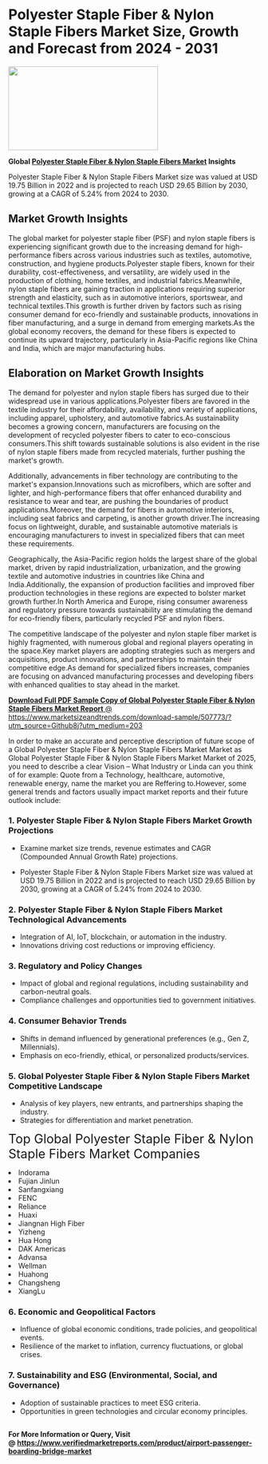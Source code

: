 <H1>Polyester Staple Fiber & Nylon Staple Fibers Market Size, Growth and Forecast from 2024 - 2031</H1><img class="aligncenter size-medium wp-image-584254" src="https://thirdeyenews.in/wp-content/uploads/2024/09/Global-Market-Research-300x168.jpeg" alt="" width="300" height="168" /><p><strong>Global&nbsp;<a href="https://www.marketsizeandtrends.com/download-sample/507773/?utm_source=Github8j?utm_medium=203">Polyester Staple Fiber & Nylon Staple Fibers Market</a> Insights</strong></p><p>Polyester Staple Fiber & Nylon Staple Fibers Market size was valued at USD 19.75 Billion in 2022 and is projected to reach USD 29.65 Billion by 2030, growing at a CAGR of 5.24% from 2024 to 2030.</p><p><h2>Market Growth Insights</h2> <p>The global market for polyester staple fiber (PSF) and nylon staple fibers is experiencing significant growth due to the increasing demand for high-performance fibers across various industries such as textiles, automotive, construction, and hygiene products.Polyester staple fibers, known for their durability, cost-effectiveness, and versatility, are widely used in the production of clothing, home textiles, and industrial fabrics.Meanwhile, nylon staple fibers are gaining traction in applications requiring superior strength and elasticity, such as in automotive interiors, sportswear, and technical textiles.This growth is further driven by factors such as rising consumer demand for eco-friendly and sustainable products, innovations in fiber manufacturing, and a surge in demand from emerging markets.As the global economy recovers, the demand for these fibers is expected to continue its upward trajectory, particularly in Asia-Pacific regions like China and India, which are major manufacturing hubs.</p> <p><a href="#"></a></p> <h2>Elaboration on Market Growth Insights</h2> <p>The demand for polyester and nylon staple fibers has surged due to their widespread use in various applications.Polyester fibers are favored in the textile industry for their affordability, availability, and variety of applications, including apparel, upholstery, and automotive fabrics.As sustainability becomes a growing concern, manufacturers are focusing on the development of recycled polyester fibers to cater to eco-conscious consumers.This shift towards sustainable solutions is also evident in the rise of nylon staple fibers made from recycled materials, further pushing the market's growth.</p> <p>Additionally, advancements in fiber technology are contributing to the market's expansion.Innovations such as microfibers, which are softer and lighter, and high-performance fibers that offer enhanced durability and resistance to wear and tear, are pushing the boundaries of product applications.Moreover, the demand for fibers in automotive interiors, including seat fabrics and carpeting, is another growth driver.The increasing focus on lightweight, durable, and sustainable automotive materials is encouraging manufacturers to invest in specialized fibers that can meet these requirements.</p> <p>Geographically, the Asia-Pacific region holds the largest share of the global market, driven by rapid industrialization, urbanization, and the growing textile and automotive industries in countries like China and India.Additionally, the expansion of production facilities and improved fiber production technologies in these regions are expected to bolster market growth further.In North America and Europe, rising consumer awareness and regulatory pressure towards sustainability are stimulating the demand for eco-friendly fibers, particularly recycled PSF and nylon fibers.</p> <p>The competitive landscape of the polyester and nylon staple fiber market is highly fragmented, with numerous global and regional players operating in the space.Key market players are adopting strategies such as mergers and acquisitions, product innovations, and partnerships to maintain their competitive edge.As demand for specialized fibers increases, companies are focusing on advanced manufacturing processes and developing fibers with enhanced qualities to stay ahead in the market.</p> <p><a href="#"></p><p><span class=""><strong>Download Full PDF Sample Copy of Global Polyester Staple Fiber & Nylon Staple Fibers Market Report</strong> @ <a href="https://www.marketsizeandtrends.com/download-sample/507773/?utm_source=Github8j?utm_medium=203" target="_blank">https://www.marketsizeandtrends.com/download-sample/507773/?utm_source=Github8j?utm_medium=203</a></span></p><p>In order to make an accurate and perceptive description of future scope of a Global&nbsp;Polyester Staple Fiber & Nylon Staple Fibers Market Market as Global&nbsp;Polyester Staple Fiber & Nylon Staple Fibers Market Market of 2025, you need to describe a clear Vision &ndash; What Industry or Linda can you think of for example: Quote from a Technology, healthcare, automotive, renewable energy, name the market you are Reffering to.However, some general trends and factors usually impact market reports and their future outlook include:</p><h3>1.&nbsp;<strong>Polyester Staple Fiber & Nylon Staple Fibers Market Growth Projections</strong></h3><ul><li>Examine market size trends, revenue estimates and CAGR (Compounded Annual Growth Rate) projections.</li><li><p>Polyester Staple Fiber & Nylon Staple Fibers Market size was valued at USD 19.75 Billion in 2022 and is projected to reach USD 29.65 Billion by 2030, growing at a CAGR of 5.24% from 2024 to 2030.</p></li></ul><h3>2.&nbsp;<strong>Polyester Staple Fiber & Nylon Staple Fibers Market Technological Advancements</strong></h3><ul><li>Integration of AI, IoT, blockchain, or automation in the industry.</li><li>Innovations driving cost reductions or improving efficiency.</li></ul><h3>3.&nbsp;<strong>Regulatory and Policy Changes</strong></h3><ul><li>Impact of global and regional regulations, including sustainability and carbon-neutral goals.</li><li>Compliance challenges and opportunities tied to government initiatives.</li></ul><h3>4.&nbsp;<strong>Consumer Behavior Trends</strong></h3><ul><li>Shifts in demand influenced by generational preferences (e.g., Gen Z, Millennials).</li><li>Emphasis on eco-friendly, ethical, or personalized products/services.</li></ul><h3>5.&nbsp;<strong>Global Polyester Staple Fiber & Nylon Staple Fibers Market Competitive Landscape</strong></h3><ul><li>Analysis of key players, new entrants, and partnerships shaping the industry.</li><li>Strategies for differentiation and market penetration.</li></ul><p data-pm-slice="1 1 []"><span style="color: inherit; font-family: inherit; font-size: 25px;">Top Global Polyester Staple Fiber & Nylon Staple Fibers Market Companies</span></p><div class="" data-test-id=""><p><li>Indorama</li><li> Fujian Jinlun</li><li> Sanfangxiang</li><li> FENC</li><li> Reliance</li><li> Huaxi</li><li> Jiangnan High Fiber</li><li> Yizheng</li><li> Hua Hong</li><li> DAK Americas</li><li> Advansa</li><li> Wellman</li><li> Huahong</li><li> Changsheng</li><li> XiangLu</li></p></div><h3>6.&nbsp;<strong>Economic and Geopolitical Factors</strong></h3><ul><li>Influence of global economic conditions, trade policies, and geopolitical events.</li><li>Resilience of the market to inflation, currency fluctuations, or global crises.</li></ul><h3>7.&nbsp;<strong>Sustainability and ESG (Environmental, Social, and Governance)</strong></h3><ul><li>Adoption of sustainable practices to meet ESG criteria.</li><li>Opportunities in green technologies and circular economy principles.</li></ul><h2><strong style="font-size: 14px;">For More Information or Query, Visit @&nbsp;</strong><a style="background-color: #ffffff; font-size: 14px;" href="https://www.marketsizeandtrends.com/report/polyester-staple-fiber-nylon-staple-fibers-market/" target="_blank">https://www.verifiedmarketreports.com/product/airport-passenger-boarding-bridge-market</a></h2>